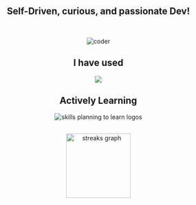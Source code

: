 <h2 align="center"> Self-Driven, curious, and passionate Dev!</h2>

<br>

<p align="center"> 
  <img src="https://media.tenor.com/i_K3zWsgcG8AAAAi/hacker-pepe.gif" alt="coder" /> 
</p>

<div align="center">
  <p align="center">
  <h2> <strong> I have used </strong></h2>
  <a href="https://skillicons.dev">
    <img src="https://skillicons.dev/icons?i=git,c,cpp,java,js,docker,nextjs,react,html,css,githubactions,gitlab,hibernate,jenkins,mysql,vscode,ts,tailwind,spring,py,postman,nodejs,mongodb" />
  </a>
</p>
  <h2> <strong> Actively Learning </strong></h2>
  <img src="https://skillicons.dev/icons?i=angular,dotnet" alt="skills planning to learn logos">
</div>
<h2></h2>
<div align="center">
    
  <img src="https://streak-stats.demolab.com/?%20%20%20%20user=Prathviraj-B-N&theme=highcontrast&hide_border=true&border_radius=0&ring=2100FA&background=000000&fire=0079FA&currStreakNum=0079FA&dates=0079FA&sideNums=0079FA&currStreakLabel=0079FA&stroke=0079FA&sideLabels=0079FA" height="150" alt="streaks graph"  />

</div> <br>
